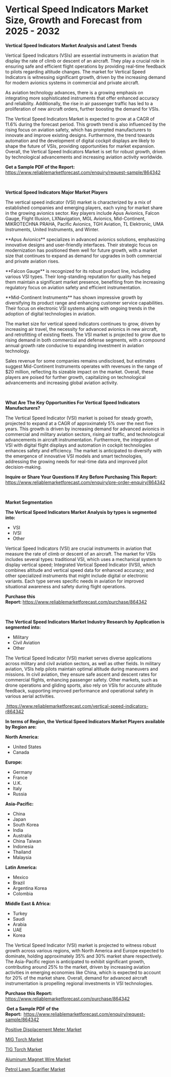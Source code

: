 <p><h1>Vertical Speed Indicators Market Size, Growth and Forecast from 2025 - 2032</h1></p><p><strong>Vertical Speed Indicators Market Analysis and Latest Trends</strong></p>
<p><p>Vertical Speed Indicators (VSIs) are essential instruments in aviation that display the rate of climb or descent of an aircraft. They play a crucial role in ensuring safe and efficient flight operations by providing real-time feedback to pilots regarding altitude changes. The market for Vertical Speed Indicators is witnessing significant growth, driven by the increasing demand for modern avionics systems in commercial and private aircraft. </p><p>As aviation technology advances, there is a growing emphasis on integrating more sophisticated instruments that offer enhanced accuracy and reliability. Additionally, the rise in air passenger traffic has led to a proliferation of new aircraft orders, further boosting the demand for VSIs. </p><p>The Vertical Speed Indicators Market is expected to grow at a CAGR of 11.6% during the forecast period. This growth trend is also influenced by the rising focus on aviation safety, which has prompted manufacturers to innovate and improve existing designs. Furthermore, the trend towards automation and the development of digital cockpit displays are likely to shape the future of VSIs, providing opportunities for market expansion. Overall, the Vertical Speed Indicators Market is set for robust growth, driven by technological advancements and increasing aviation activity worldwide.</p></p>
<p><strong>Get a Sample PDF of the Report:&nbsp;</strong> <a href="https://www.reliablemarketforecast.com/enquiry/request-sample/864342?utm_campaign=1080&utm_medium=2&utm_source=Github&utm_content=ia&utm_term=10042025&utm_id=vertical-speed-indicators">https://www.reliablemarketforecast.com/enquiry/request-sample/864342</a></p>
<p>&nbsp;</p>
<p><strong>Vertical Speed Indicators Major Market Players</strong></p>
<p><p>The vertical speed indicator (VSI) market is characterized by a mix of established companies and emerging players, each vying for market share in the growing avionics sector. Key players include Apus Avionics, Falcon Gauge, Flight Illusion, LXNavigation, MGL Avionics, Mid-Continent, MIKROTECHNA PRAHA, Pacific Avionics, TGH Aviation, TL Elektronic, UMA Instruments, United Instruments, and Winter.</p><p>**Apus Avionics** specializes in advanced avionics solutions, emphasizing innovative designs and user-friendly interfaces. Their strategic focus on modernization has positioned them well for future growth, with a market size that continues to expand as demand for upgrades in both commercial and private aviation rises.</p><p>**Falcon Gauge** is recognized for its robust product line, including various VSI types. Their long-standing reputation for quality has helped them maintain a significant market presence, benefiting from the increasing regulatory focus on aviation safety and efficient instrumentation.</p><p>**Mid-Continent Instruments** has shown impressive growth by diversifying its product range and enhancing customer service capabilities. Their focus on electronic VSI systems aligns with ongoing trends in the adoption of digital technologies in aviation.</p><p>The market size for vertical speed indicators continues to grow, driven by increasing air travel, the necessity for advanced avionics in new aircraft, and retrofitting of existing fleets. The VSI market is projected to grow due to rising demand in both commercial and defense segments, with a compound annual growth rate conducive to expanding investment in aviation technology.</p><p>Sales revenue for some companies remains undisclosed, but estimates suggest Mid-Continent Instruments operates with revenues in the range of $20 million, reflecting its sizeable impact on the market. Overall, these players are poised for further growth, capitalizing on technological advancements and increasing global aviation activity.</p></p>
<p>&nbsp;</p>
<p><strong>What Are The Key Opportunities For Vertical Speed Indicators Manufacturers?</strong></p>
<p><p>The Vertical Speed Indicator (VSI) market is poised for steady growth, projected to expand at a CAGR of approximately 5% over the next five years. This growth is driven by increasing demand for advanced avionics in commercial and military aviation sectors, rising air traffic, and technological advancements in aircraft instrumentation. Furthermore, the integration of VSI with digital flight displays and automation in cockpit technologies enhances safety and efficiency. The market is anticipated to diversify with the emergence of innovative VSI models and smart technologies, addressing the growing needs for real-time data and improved pilot decision-making.</p></p>
<p><strong>Inquire or Share Your Questions If Any Before Purchasing This Report:</strong> <a href="https://www.reliablemarketforecast.com/enquiry/pre-order-enquiry/864342?utm_campaign=1080&utm_medium=2&utm_source=Github&utm_content=ia&utm_term=10042025&utm_id=vertical-speed-indicators">https://www.reliablemarketforecast.com/enquiry/pre-order-enquiry/864342</a></p>
<p>&nbsp;</p>
<p><strong>Market Segmentation</strong></p>
<p><strong>The Vertical Speed Indicators Market Analysis by types is segmented into:</strong></p>
<p><ul><li>VSI</li><li>IVSI</li><li>Other</li></ul></p>
<p><p>Vertical Speed Indicators (VSI) are crucial instruments in aviation that measure the rate of climb or descent of an aircraft. The market for VSIs includes several types: traditional VSI, which uses a mechanical system to display vertical speed; Integrated Vertical Speed Indicator (IVSI), which combines altitude and vertical speed data for enhanced accuracy; and other specialized instruments that might include digital or electronic variants. Each type serves specific needs in aviation for improved situational awareness and safety during flight operations.</p></p>
<p><strong>Purchase this Report:&nbsp;</strong><a href="https://www.reliablemarketforecast.com/purchase/864342?utm_campaign=1080&utm_medium=2&utm_source=Github&utm_content=ia&utm_term=10042025&utm_id=vertical-speed-indicators">https://www.reliablemarketforecast.com/purchase/864342</a></p>
<p>&nbsp;</p>
<p><strong>The Vertical Speed Indicators Market Industry Research by Application is segmented into:</strong></p>
<p><ul><li>Military</li><li>Civil Aviation</li><li>Other</li></ul></p>
<p><p>The Vertical Speed Indicator (VSI) market serves diverse applications across military and civil aviation sectors, as well as other fields. In military aviation, VSIs help pilots maintain optimal altitude during maneuvers and missions. In civil aviation, they ensure safe ascent and descent rates for commercial flights, enhancing passenger safety. Other markets, such as drone operations and gliding sports, also rely on VSIs for accurate altitude feedback, supporting improved performance and operational safety in various aerial activities.</p></p>
<p><a href="https://www.reliablemarketforecast.com/vertical-speed-indicators-r864342?utm_campaign=1080&utm_medium=2&utm_source=Github&utm_content=ia&utm_term=10042025&utm_id=vertical-speed-indicators">&nbsp;https://www.reliablemarketforecast.com/vertical-speed-indicators-r864342</a></p>
<p><strong>In terms of Region, the Vertical Speed Indicators Market Players available by Region are:</strong></p>
<p>
    <p> <strong> North America: </strong>
        <ul>
            <li>United States</li>
            <li>Canada</li>
        </ul>
        </p> 
    <p> <strong> Europe: </strong>
        <ul>
            <li>Germany</li>
            <li>France</li>
            <li>U.K.</li>
            <li>Italy</li>
            <li>Russia</li>
        </ul>
        </p> 
    <p> <strong> Asia-Pacific: </strong>
        <ul>
            <li>China</li>
            <li>Japan</li>
            <li>South Korea</li>
            <li>India</li>
            <li>Australia</li>
            <li>China Taiwan</li>
            <li>Indonesia</li>
            <li>Thailand</li>
            <li>Malaysia</li>
        </ul>
        </p> 
    <p> <strong> Latin America: </strong>
        <ul>
            <li>Mexico</li>
            <li>Brazil</li>
            <li>Argentina Korea</li>
            <li>Colombia</li>
        </ul>
        </p> 
    <p> <strong> Middle East & Africa: </strong>
        <ul>
            <li>Turkey</li>
            <li>Saudi</li>
            <li>Arabia</li>
            <li>UAE</li>
            <li>Korea</li>
        </ul>
    </p>
    </p>
<p><p>The Vertical Speed Indicator (VSI) market is projected to witness robust growth across various regions, with North America and Europe expected to dominate, holding approximately 35% and 30% market share respectively. The Asia-Pacific region is anticipated to exhibit significant growth, contributing around 25% to the market, driven by increasing aviation activities in emerging economies like China, which is expected to account for 20% of the market share. Overall, demand for advanced aircraft instrumentation is propelling regional investments in VSI technologies.</p></p>
<p><strong>Purchase this Report: </strong><a href="https://www.reliablemarketforecast.com/purchase/864342?utm_campaign=1080&utm_medium=2&utm_source=Github&utm_content=ia&utm_term=10042025&utm_id=vertical-speed-indicators">https://www.reliablemarketforecast.com/purchase/864342</a></p>
<p>&nbsp;<strong>Get a Sample PDF of the Report:&nbsp;&nbsp;</strong><a href="https://www.reliablemarketforecast.com/enquiry/request-sample/864342?utm_campaign=1080&utm_medium=2&utm_source=Github&utm_content=ia&utm_term=10042025&utm_id=vertical-speed-indicators">https://www.reliablemarketforecast.com/enquiry/request-sample/864342</a></p>
<p><strong></strong></p>
<p><p><a href="https://github.com/muskoaizahfi/Market-Research-Report-List-1/blob/main/positive-displacement-meter-market.md?utm_campaign=1080&utm_medium=2&utm_source=Github&utm_content=ia&utm_term=10042025&utm_id=vertical-speed-indicators">Positive Displacement Meter Market</a></p><p><a href="https://github.com/motosyuliq/Market-Research-Report-List-1/blob/main/mig-torch-market.md?utm_campaign=1080&utm_medium=2&utm_source=Github&utm_content=ia&utm_term=10042025&utm_id=vertical-speed-indicators">MIG Torch Market</a></p><p><a href="https://github.com/lotoahshaiek/Market-Research-Report-List-1/blob/main/tig-torch-market.md?utm_campaign=1080&utm_medium=2&utm_source=Github&utm_content=ia&utm_term=10042025&utm_id=vertical-speed-indicators">TIG Torch Market</a></p><p><a href="https://github.com/thapabylers2/Market-Research-Report-List-1/blob/main/aluminum-magnet-wire-market.md?utm_campaign=1080&utm_medium=2&utm_source=Github&utm_content=ia&utm_term=10042025&utm_id=vertical-speed-indicators">Aluminum Magnet Wire Market</a></p><p><a href="https://github.com/goliareanoyh/Market-Research-Report-List-1/blob/main/petrol-lawn-scarifier-market.md?utm_campaign=1080&utm_medium=2&utm_source=Github&utm_content=ia&utm_term=10042025&utm_id=vertical-speed-indicators">Petrol Lawn Scarifier Market</a></p></p>